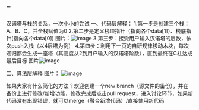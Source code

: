 # -
汉诺塔与栈的关系，一次小小的尝试
一、代码层解释：
  1.第一步是创建三个栈：A、B、C，并全栈赋值为0
  2.第二步是定义栈顶指针（指向各个data[1]）、栈底指针(指向各个data[0])
图片：![image](https://user-images.githubusercontent.com/83108067/115949499-2b514580-a508-11eb-8560-66b8f4a2c64f.png)
  3.第三步：接受用户输入汉诺塔的层数，依次push入栈（以4层塔为例）
  4.第四步：利用下一页的自研规律移动木块，每次递归都会生成一座塔（其高度从2到用户输入的汉诺塔阶数），直到最终在C柱达成最后目标
图片![image](https://user-images.githubusercontent.com/83108067/115949529-5fc50180-a508-11eb-9b89-02fe589f2c45.png)

二、算法层解释
  图片：
  ![image](https://user-images.githubusercontent.com/83108067/115949562-8edb7300-a508-11eb-918c-aafeec438505.png)
  
 如果大家有什么简化的方法？欢迎创建一个new branch（源文件的备份），并在备份上进行修改/新增功能，修改完成后点击pull request，进入讨论环节，如果新代码没有出现错误，就可以merge（融合新增代码）/直接使用新代码
